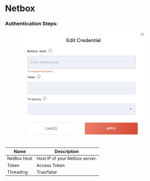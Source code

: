 # Netbox

### Authentication Steps:

<figure><img src="../../.gitbook/assets/Screenshot 2023-04-11 at 10.12.07.jpg" alt=""><figcaption></figcaption></figure>

| Name        | Description                    |
| ----------- | ------------------------------ |
| NetBox Host | Host IP of your Netbox server. |
| Token       | Access Token                   |
| Threading   | True/false                     |
